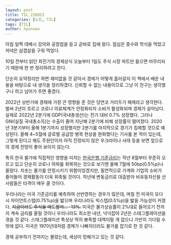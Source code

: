 ```yaml
---
layout: post
title: TIL_220923
categories: [노트, TIL]
tags: [TIL]
author: hyunseo
---
```


아침 일찍 데베시 강의와 공창컴을 듣고 곧바로 집에 왔다. 점심은 종수와 학식을 먹었고 저녁은 삼겹살을 구워 먹었다.

10일 전부터 읽던 최진기의 경제상식 오늘부터 1일도 주식 시장 파트만 들으면 마무리되기 때문에 한 번 정리하려고 한다.

단순히 요약정리만 하면 재미없을 것 같아서 경제가 어떻게 흘러갈지 이 책에서 배운 내용을 바탕으로 내 생각을 정리하겠다. 신뢰할 수 없는 내용이므로 그냥 이 친구는 생각했구나 하고 넘어가 주면 좋겠다.

2022년 상반기에 경제에 가장 큰 영향을 준 것은 당연코 거리두기 해제라고 생각한다. 벌써 2년이 흐르고 코로나 의료체계가 안정화되자 소비가 활성화되며 경제가 살아났다. 실제로 2022년 2분기에 GDP(국내총생산)는 전기 대비 0.7% 성장했다. 그러나 GNI(실질 국내총소득)는 수출이 줄어 지난해 2분기에 비해 성장률이 떨어졌다. 2020년 3분기부터 올해 1분기까지 성장했지만 2분기를 마지막으로 경기가 침체할 것으로 예상된다. 올해 4~5월에 글로벌 공급망 병목 현상을 완화했다는 기사를 본 적이 있는데, 그렇게 된다고 해도 주원인이자 아직 진정되지 않은 우크라이나 사태 등을 보면 앞으로의 경제 전망이 좋아 보이지 않는다.

특히 한국 물가에 직접적인 영향을 미치는 [한국은행 기준금리](https://www.bok.or.kr/portal/singl/baseRate/list.do?dataSeCd=01&menuNo=200643)는 작년 8월부터 꾸준히 오르고 있고 단순히 코로나 여파를 회복하는 것으로 보기엔 올해 7월에 50bp(0.5%p)나 올랐다. 치솟는 물가를 안정시키기 위함이었겠지만, 필연적으로 가계와 기업의 소비가 줄어들어 경제활동이 더욱 위축될 것이다. 작년에 변동금리로 대출받아 비유동자산을 산 사람들은 타격이 매우 클 것이다.

우리나라는 미국 기준금리를 예측하여 선반영하는 경우가 많은데, 며칠 전 미국이 또다시 자이언트스텝(0.75%p)을 밟으며 우리나라도 빅스텝(0.5%p)을 밟을 가능성이 커졌다. ~~지금이라도 주식을 매도할까... -13%.~~ 미국은 물가상승률이 2%대로 들어오기 전까지 계속 금리를 올릴 것이니 우리나라도 최소한 내년, 넉넉잡아 2년은 스태그플레이션을 겪을 것 같다. 스태그플레이션 특성상 딱히 뾰족할 대책이랄 게 없으니 가만히 기다릴 수밖에 없다. 미국은 1970년대처럼 경제가 나빠지더라도 물가를 잡기로 한 것 같다.

경제 공부하기 전까지는 몰랐는데, 세상이 망해가고 있는 것 같다.
